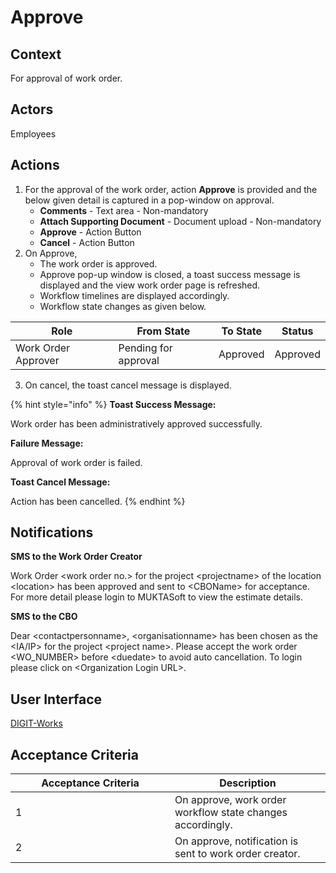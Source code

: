 # Approve

## Context

For approval of work order.

## Actors

Employees

## Actions

1. For the approval of the work order, action **Approve** is provided and the below given detail is captured in a pop-window on approval.
   * **Comments** - Text area - Non-mandatory
   * **Attach Supporting Document** - Document upload - Non-mandatory
   * **Approve** - Action Button
   * **Cancel** - Action Button
2. On Approve,
   * The work order is approved.
   * Approve pop-up window is closed, a toast success message is displayed and the view work order page is refreshed.
   * Workflow timelines are displayed accordingly.
   * Workflow state changes as given below.

| Role                | From State           | To State | Status   |
| ------------------- | -------------------- | -------- | -------- |
| Work Order Approver | Pending for approval | Approved | Approved |

3. On cancel, the toast cancel message is displayed.

{% hint style="info" %}
**Toast Success Message:**

Work order has been administratively approved successfully.

**Failure Message:**

Approval of work order is failed.

**Toast Cancel Message:**

Action has been cancelled.
{% endhint %}

## Notifications

**SMS to the Work Order Creator**

Work Order \<work order no.> for the project \<projectname> of the location \<location> has been approved and sent to \<CBOName> for acceptance. For more detail please login to MUKTASoft to view the estimate details.

**SMS to the CBO**

Dear \<contactpersonname>, \<organisationname> has been chosen as the \<IA/IP> for the project \<project name>. Please accept the work order \<WO\_NUMBER> before \<duedate> to avoid auto cancellation. To login please click on \<Organization Login URL>.

## **User Interface**

[<img src="https://static.figma.com/uploads/b6df2735e4cb368306acf5480b50f96e69f96099" alt="" data-size="line">DIGIT-Works](https://www.figma.com/file/M2P3O9WlKtxuLCjQKxLLDg/DIGIT-Works?node-id=2325%3A34179\&t=ewVSJBLAMoyry76D-4)

## **Acceptance Criteria**

<table><thead><tr><th width="239">Acceptance Criteria</th><th>Description</th></tr></thead><tbody><tr><td>1</td><td>On approve, work order workflow state changes accordingly.</td></tr><tr><td>2</td><td>On approve, notification is sent to work order creator.</td></tr></tbody></table>

